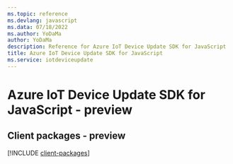 ```yaml
---
ms.topic: reference
ms.devlang: javascript
ms.data: 07/18/2022
ms.author: YoDaMa
author: YoDaMa
description: Reference for Azure IoT Device Update SDK for JavaScript
title: Azure IoT Device Update SDK for JavaScript
ms.service: iotdeviceupdate
---
```

# Azure IoT Device Update SDK for JavaScript - preview

## Client packages - preview
[!INCLUDE [client-packages](iot-device-update-client-index.md)]
